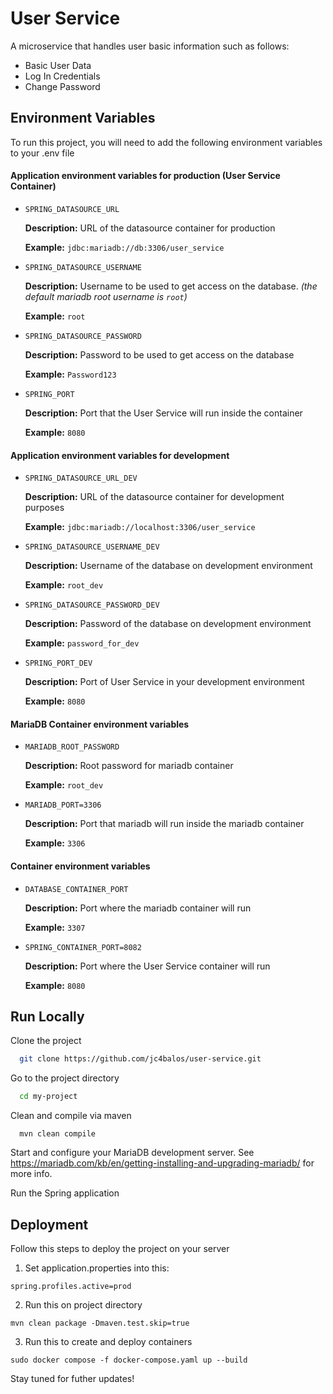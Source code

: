 # User Service

A microservice that handles user basic information such as follows:

- Basic User Data
- Log In Credentials
- Change Password

## Environment Variables

To run this project, you will need to add the following environment variables to your .env file

#### Application environment variables for production (User Service Container)

- `SPRING_DATASOURCE_URL`

  **Description:** URL of the datasource container for production

  **Example:** `jdbc:mariadb://db:3306/user_service`

- `SPRING_DATASOURCE_USERNAME`

  **Description:** Username to be used to get access on the database. _(the default mariadb root username is `root`)_

  **Example:** `root`

- `SPRING_DATASOURCE_PASSWORD`

  **Description:** Password to be used to get access on the database

  **Example:** `Password123`

- `SPRING_PORT`

  **Description:** Port that the User Service will run inside the container

  **Example:** `8080`

#### Application environment variables for development

- `SPRING_DATASOURCE_URL_DEV`

  **Description:** URL of the datasource container for development purposes

  **Example:** `jdbc:mariadb://localhost:3306/user_service`

- `SPRING_DATASOURCE_USERNAME_DEV`

  **Description:** Username of the database on development environment

  **Example:** `root_dev`

- `SPRING_DATASOURCE_PASSWORD_DEV`

  **Description:** Password of the database on development environment

  **Example:** `password_for_dev`

- `SPRING_PORT_DEV`

  **Description:** Port of User Service in your development environment

  **Example:** `8080`

#### MariaDB Container environment variables

- `MARIADB_ROOT_PASSWORD`

  **Description:** Root password for mariadb container

  **Example:** `root_dev`

- `MARIADB_PORT=3306`

  **Description:** Port that mariadb will run inside the mariadb container

  **Example:** `3306`

#### Container environment variables

- `DATABASE_CONTAINER_PORT`

  **Description:** Port where the mariadb container will run

  **Example:** `3307`

- `SPRING_CONTAINER_PORT=8082`

  **Description:** Port where the User Service container will run

  **Example:** `8080`

## Run Locally

Clone the project

```bash
  git clone https://github.com/jc4balos/user-service.git
```

Go to the project directory

```bash
  cd my-project
```

Clean and compile via maven

```
  mvn clean compile
```

Start and configure your MariaDB development server.
See https://mariadb.com/kb/en/getting-installing-and-upgrading-mariadb/ for more info.

Run the Spring application

## Deployment

Follow this steps to deploy the project on your server

1. Set application.properties into this:

```
spring.profiles.active=prod

```

2. Run this on project directory

```
mvn clean package -Dmaven.test.skip=true

```

3. Run this to create and deploy containers

```
sudo docker compose -f docker-compose.yaml up --build

```

Stay tuned for futher updates!

